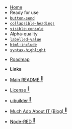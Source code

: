 * [Home](/)
* Ready for use
* [`button-send`](./button-send)
* [`collapsible-headings`](./collapsible-headings)
* [`visible-console`](./visible-console)
* Alpha-quality
* [`labelled-value`](./labelled-value)
* [`html-include`](./html-include)
* [`syntax-highlight`](./syntax-highlight)

- [Roadmap](./roadmap)

- **Links**
- [Main README <sup>🔗</sup>](https://totallyinformation.github.io/web-components/)
- [License <sup>🔗</sup>](https://github.com/TotallyInformation/node-red-contrib-uibuilder/blob/main/LICENSE)
- [uibuilder <sup>🔗</sup>](https://github.com/TotallyInformation/node-red-contrib-uibuilder)
- [Much Ado About IT (Blog) <sup>🔗</sup>](https://it.knightnet.org.uk)
- [Node-RED <sup>🔗</sup>](https://nodered.org/)
